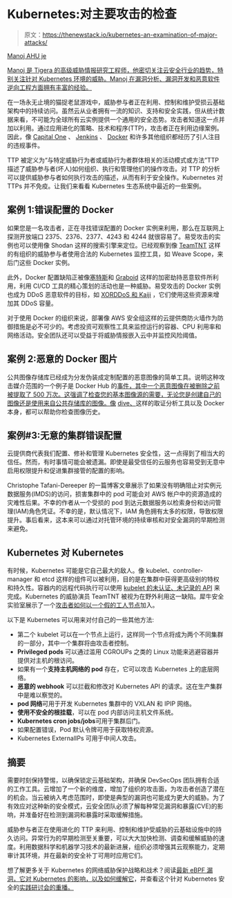 # Kubernetes:对主要攻击的检查

> 原文：<https://thenewstack.io/kubernetes-an-examination-of-major-attacks/>

[](https://www.linkedin.com/in/manojahuje/)

[Manoj AHU je](https://www.linkedin.com/in/manojahuje/)

[Manoj 是 Tigera 的高级威胁情报研究工程师，他密切关注云安全行业的趋势，特别关注针对 Kubernetes 环境的威胁。Manoj 在漏洞分析、漏洞开发和恶意软件逆向工程方面拥有丰富的经验。](https://www.linkedin.com/in/manojahuje/)

[](https://www.linkedin.com/in/manojahuje/)[](https://www.linkedin.com/in/manojahuje/)

在一场永无止境的猫捉老鼠游戏中，威胁参与者正在利用、控制和维护受损云基础架构中的持续访问。虽然云从业者拥有一流的知识、支持和安全实践，但从统计数据来看，不可能为全球所有云实例提供一个通用的安全态势。攻击者知道这一点并加以利用。通过应用进化的策略、技术和程序(TTP)，攻击者正在利用边缘案例。因此，像 [Capital One](https://www.theverge.com/2019/7/31/20748886/capital-one-breach-hack-thompson-security-data) 、 [Jenkins](https://www.csoonline.com/article/3256314/hackers-exploit-jenkins-servers-make-3-million-by-mining-monero.html) 、 [Docker](https://www.eweek.com/security/docker-hub-breached-impacting-190-000-accounts) 和许多其他组织都经历了引人注目的违规事件。

TTP 被定义为“与特定威胁行为者或威胁行为者群体相关的活动模式或方法”TTP 描述了威胁参与者(坏人)如何组织、执行和管理他们的操作攻击。对 TTP 的分析可以提供威胁参与者如何执行攻击的描述，从而有利于安全操作。Kubernetes 对 TTPs 并不免疫。让我们来看看 Kubernetes 生态系统中最近的一些案例。

## 案例 1:错误配置的 Docker

如果您是一名攻击者，正在寻找错误配置的 Docker 实例来利用，那么在互联网上探测开放端口 2375、2376、2377、4243 和 4244 就很容易了。易受攻击的实例也可以使用像 Shodan 这样的搜索引擎来定位。已经观察到像 [TeamTNT](https://www.tigera.io/blog/teamtnt-latest-ttps-targeting-kubernetes/) 这样的有组织的威胁参与者使用合法的 Kubernetes 监控工具，如 Weave Scope，来后门这些 Docker 实例。

此外，Docker 配置缺陷正被像[塞特斯](https://unit42.paloaltonetworks.com/cetus-cryptojacking-worm/)和 [Graboid](https://resources.infosecinstitute.com/malware-overview-graboid/) 这样的加密劫持恶意软件所利用，利用 CI/CD 工具的精心策划的活动也是一种威胁。易受攻击的 Docker 实例也成为 DDoS 恶意软件的目标，如 [XORDDoS 和 Kaiji](https://www.trendmicro.com/en_us/research/20/f/xorddos-kaiji-botnet-malware-variants-target-exposed-docker-servers.html) ，它们使用这些资源来增加其 DDoS 容量。

对于使用 Docker 的组织来说，部署像 AWS 安全组这样的云提供商防火墙作为防御措施是必不可少的。考虑投资可观察性工具来监控运行的容器、CPU 利用率和网络活动。安全团队还可以受益于将威胁情报嵌入云中并监控风险阈值。

## 案例 2:恶意的 Docker 图片

公共图像存储库已经成为分发伪装成定制配置的恶意图像的简单工具。说明这种攻击媒介范围的一个例子是 Docker Hub 的[事件，其中一个恶意图像在被删除之前被提取了 500 万次。这强调了检查您的基本图像源的需要，无论您是创建自己的图像还是使用来自公共存储库的图像。像](https://arstechnica.com/information-technology/2018/06/backdoored-images-downloaded-5-million-times-finally-removed-from-docker-hub/) [dive、](https://github.com/wagoodman/dive)这样的取证分析工具以及 Docker 本身，都可以帮助你检查图像历史。

## 案例#3:无意的集群错误配置

云提供商代表我们配置、修补和管理 Kubernetes 安全性，这一点得到了相当大的信任。然而，有时事情可能会被遗漏。即使是最受信任的云服务也容易受到无意中启用权限提升和促进集群接管的配置的影响。

Christophe Tafani-Dereeper 的一篇博客文章展示了如果没有明确阻止对实例元数据服务(IMDS)的访问，损害集群中的 pod 可能会对 AWS 帐户中的资源造成的灾难性后果。不幸的作者从一个受损的 pod 到达元数据服务以检索身份和访问管理(IAM)角色凭证。不幸的是，默认情况下，IAM 角色拥有太多的权限，导致权限提升。事后看来，这本来可以通过对托管环境的持续审核和对安全漏洞的早期检测来避免。

## Kubernetes 对 Kubernetes

有时候，Kubernetes 可能是它自己最大的敌人。像 kubelet、controller-manager 和 etcd 这样的组件可以被利用，目的是在集群中获得更高级别的特权和持久性。容器内的远程代码执行可以使用 [kubelet 的未认证、未记录的 API](https://securityboulevard.com/2020/08/using-kubelet-client-to-attack-the-kubernetes-cluster/) 来完成。Kubernetes 的威胁演员 TeamTNT 被视为在野外利用这一缺陷。犀牛安全实验室展示了一个[攻击者如何以一个假的工人节点](https://rhinosecuritylabs.com/cloud-security/kubelet-tls-bootstrap-privilege-escalation/)加入。

以下是 Kubernetes 可以用来对付自己的一些其他方法:

*   第二个 kubelet 可以在一个节点上运行，这样同一个节点将成为两个不同集群的一部分，其中一个集群将由攻击者控制。
*   **Privileged pods** 可以通过滥用 CGROUPs 之类的 Linux 功能来逃避容器并提供对主机的根访问。
*   如果有一个**支持主机网络的 pod** 存在，它可以攻击 Kubernetes 上的底层网络。
*   **恶意的 webhook** 可以拦截和修改对 Kubernetes API 的请求。这在生产集群中是难以察觉的。
*   **pod 网络**可用于开发 Kubernetes 集群中的 VXLAN 和 IPIP 网络。
*   **使用不安全的根挂载**，可以在 pod 内部访问主机文件系统。
*   **Kubernetes cron jobs/jobs**可用于集群后门。
*   如果配置错误，Pod 默认令牌可用于获取特权资源。
*   Kubernetes ExternalIPs 可用于中间人攻击。

## 摘要

需要时刻保持警惕，以确保锁定云基础架构，并确保 DevSecOps 团队拥有合适的工作工具。云增加了一个新的维度，增加了组织的攻击面，为攻击者创造了潜在的机会。当云被纳入考虑范围时，即使是典型的漏洞也可能成为更大的威胁。为了有效应对这种新的安全模式，云安全团队必须了解每种常见漏洞和暴露(CVE)的影响，并准备好在检测到漏洞和暴露时采取缓解措施。

威胁参与者正在使用进化的 TTP 来利用、控制和维护受威胁的云基础设施中的持久访问。异常行为的早期检测至关重要，可以大大加快检测、调查和缓解威胁的速度。利用数据科学和机器学习技术的最新进展，组织必须增强其云观察能力，定期审计其环境，并在最新的安全补丁可用时应用它们。

想了解更多关于 Kubernetes 的网络威胁保护战略和战术？阅读[最新 eBPF 漏洞，它对 Kubernetes 的影响，以及如何缓解它](https://www.tigera.io/blog/cve-2021-31440-kubernetes-container-escape-using-ebpf/)，并查看这个针对 Kubernetes 安全的[实践研讨会的重播。](https://www.tigera.io/event/hands-on-workshop-for-kubernetes-security/)

<svg xmlns:xlink="http://www.w3.org/1999/xlink" viewBox="0 0 68 31" version="1.1"><title>Group</title> <desc>Created with Sketch.</desc></svg>